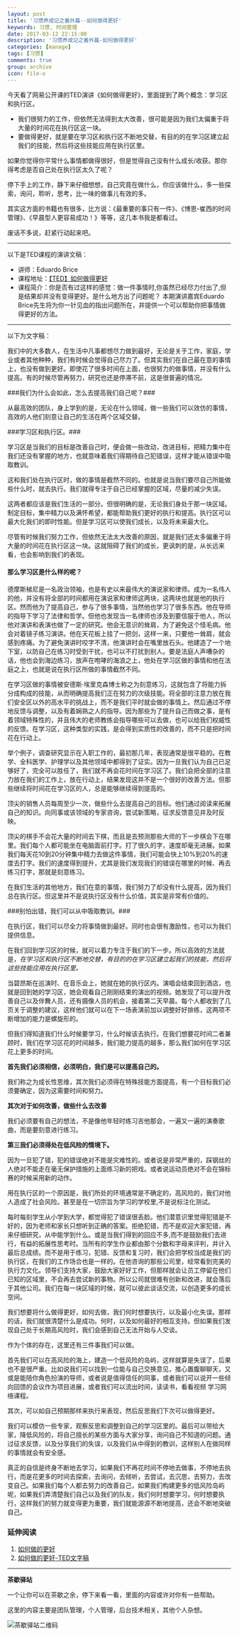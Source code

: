 ```yaml
---
layout: post
title: '习惯养成记之番外篇--如何做得更好'
keywords: 习惯, 时间管理
date: 2017-03-12 22:15:00
description: '习惯养成记之番外篇-如何做得更好'
categories: [manage]
tags: [习惯]
comments: true
group: archive
icon: file-o
---
```


今天看了网易公开课的TED演讲《如何做得更好》，里面提到了两个概念：学习区和执行区。

<!--more-->

- 我们很努力的工作，但依然无法得到太大改善，很可能是因为我们太偏重于将大量的时间花在执行区这一块。
- 要做得更好，就是要在学习区和执行区不断地交替，有目的的在学习区建立起我们的技能，然后将这些技能应用在执行区里。

如果你觉得你平常什么事情都做得很好，但是觉得自己没有什么成长/收获。那你得考虑是否自己处在执行区太久了呢？

停下手上的工作，静下来仔细想想，自己究竟在做什么，你应该做什么，多一些探索，询问，聆听，思考，比一味的做事儿有效的多。

其实这方面的书籍也有很多，比方说：《最重要的事只有一件》、《博恩-崔西的时间管理》、《早晨型人更容易成功！》等等，这几本书我是都看过。

废话不多说，赶紧行动起来吧。

----

以下是TED课程的演讲文稿：

- 讲师：Eduardo Brice
- 课程地址：[【TED】如何做得更好](http://open.163.com/movie/2017/2/C/U/MCC01J0QP_MCC021ACU.html)
- 课程简介：你是否有过这样的感觉：做一件事情时,你虽然已经尽力付出了,但是结果却并没有变得更好。是什么地方出了问题呢？ 本期演讲嘉宾Eduardo Brice先生将为你一针见血的指出问题所在，并提供一个可以帮助你把事情做得更好的方法。

----

以下为文字稿：

我们中的大多数人，在生活中凡事都想尽力做到最好，无论是关于工作，家庭，学业或者其他种种，我们有时候会觉得自己尽力了。但其实我们在自己最在意的事情上，也没有做到更好。即使花了很多时间在上面，也很努力的做事情，并没有什么提高。有的时候尽管再努力，研究也还是停滞不前，这是很普遍的情况。

###我们为什么会如此，怎么去提高我们自己呢？###

从最高效的团队，身上学到的是，无论在什么领域，做一些我们可以效仿的事情，高效的人他们刻意让自己的生活在两个区域交替。

###学习区和执行区。###

学习区是当我们的目标是改善自己时，便会做一些改动，改进目标，把精力集中在我们还没有掌握的地方，也就意味着我们得期待自己犯错误，这样才能从错误中吸取教训。

这和我们处在执行区时，做的事情是截然不同的。也就是说当我们要尽自己所能做些什么时，就去执行。我们就得专注于自己已经掌握的区域，尽量的减少失误。

这两者都应该是我们生活的一部分。但很明确的是，无论我们身处于那一块区域。制定目标，集中精力以及满怀希望，都能帮助我们更好的执行和提高。执行区可以最大化我们的即时性能。但是学习区可以使我们成长，以及将未来最大化。

尽管有时候我们努力工作，但依然无法太大改善的原因，就是我们还太多偏重于将大量的时间花在执行区这一块。这就阻碍了我们的成长，更讽刺的是，从长远来看，也会影响到我们的表现。

#### 那么学习区是什么样的呢？ ####

德摩斯梯尼是一名政治领袖，也是有史以来最伟大的演说家和律师。成为一名伟人的他，并没有将全部的时间都用在演说家和律师这两块，这两块也就是他的执行区。然而他为了提高自己，参与了很多事情，当然他也学习了很多东西。他在导师的指导下学习了法律和哲学。但他也发现当一名律师也涉及到要信服于他人，所以他对演讲和表演也做了一定的研究。他会无意识的耸肩，为了避免这个怪毛病。他会对着镜子练习演讲。他在天花板上挂了一把剑，这样一来，只要他一耸肩，就会感到疼痛。为了避免演讲时咬字不清，他演讲时会在嘴里放石头。他建造了一个地下室，以防自己在练习时受到干扰，也可以不打扰到别人。要是法庭人声嘈杂的话，他也会到海边练习，放声在咆哮的海浪之上，他处在学习区做的事情和他在法庭之上，也就是说在执行区所做的事情截然不同。

在学习区做的事情被安德斯·埃里克森博士称之为刻意练习，这就包含了将能力拆分成构成的技能，从而明确提高我们正在努力的次级技能。将全部的注意力放在我们安全区以外的高水平的挑战上，而不是我们平时就会做的事情上。然后通过不停地反馈与调整，以及有着娴熟之人的指导。因为那些为了提升自己而做之事，是有着领域特殊性的，并且伟大的老师教练会指导哪些可以去做，也可以给我们权威性的反馈。在学习区，这种类型的实践，是会得到实质性的改善的，而不只是把时间花在行动上。

举个例子，调查研究显示在入职工作的，最初那几年，表现通常是很平稳的。在教学、全科医学、护理学以及其他领域中都得到了证实。因为一旦我们认为自己已足够好了，完全可以胜任了，我们就不再会花时间在学习区了。我们会把全部的注意力放在我们的工作上，放在行动上，结果发现这并不是一个很好的改善方法。但那些继续将时间花在学习区的人，总是能够继续得到提高的。

顶尖的销售人员每周至少一次，做些什么去提高自己的目标。他们通过阅读来拓展自己的知识。向同事或该领域的专家咨询，尝试新策略，征求反馈意见并及时反映。

顶尖的棋手不会花大量的时间去下棋，而且是去预测那些大师的下一步棋会下在哪里。我们每个人都可能坐在电脑面前打字。打了很久的字，速度却毫无进展。如果我们每天花10到20分钟集中精力去做这件事情，我们可能会快上10%到20%的速度去打字。我们的速度得到提升，尤其是我们发现我们的错误在哪里的时候、再去练习打字，那就是刻意练习。

在我们生活的其他地方，我们在意的事情，我们努力了却没有什么提高，因为我们总在执行区。但这里并不是说执行区没有什么价值，其实是非常有价值的。

###别怕出错，我们可以从中吸取教训。###

在执行区，我们可以尽全力将事情做到最好。同时也会很有激励性，也可以为我们提供信息。

在我们回到学习区的时候，就可以着力专注于我们的下一步。所以高效的方法就是，*在学习区和执行区不断地交替，有目的的在学习区建立起我们的技能，然后将这些技能应用在执行区里。*

当碧昂斯在巡演时、在音乐会上，她就在她的执行区内。演唱会结束回到酒店，也就是回到她的学习区，她会观看自己刚刚结束的演出的视频。她发现了可以提升改善自己以及伴舞人员，还有摄像人员的机会，接着第二天早晨。每个人都收到了几页关于调整的建议，这样他们就可以在下一场表演前加以调整好好排练，这两项不断增加的能力是螺旋形的。

但我们得知道我们什么时候要学习，什么时候该去执行。在我们想要花时间二者兼顾时，我们在学习区花的时间越多，我们能力提高的越多，那么我们如何在学习区花上更多的时间。

**首先我们必须相信，必须明白，我们是可以提高自己的。**

我们称之为成长性思维，其次我们必须得在特殊技能方面提高，有一个目标我们必须要确定，因为这需要时间和努力。

**其次对于如何改善，做些什么去改善**

我们必须要有自己的想法，不是像他年轻时练习吉他那会，一遍又一遍的演奏歌曲，而是要刻意进行练习。

**第三我们必须得处在低风险的情境下。**

因为一旦犯了错，犯的错误绝对不能是灾难性的。或者说是非常严重的，踩钢丝的人绝对不能走在毫无保护措施的上面练习新的把戏。或者说运动员绝对不会在锦标赛的时候采用新的动作。

用在执行区的一个原因是，我们所处的环境通常是不确定的，高风险的，我们对他人造成了社会风险。甚至是在一切宗旨为学习的学校里,不是说标注化测试。

每时每刻学生从小学到大学，都觉得犯了错误很丢脸。他们潜意识里觉得犯错是不好的，因为老师和家长只想听到正确的答案。拒绝犯错，而不是欢迎大家犯错，再来仔细研究，从中能学到什么。或是当我们得到的回应不多,而不是鼓励我们去进行，有益的拓展性思考时。当所有的学生作业都由那个分数和字母来评判，并计入最后总成绩。而不是用于练习，犯错、反馈和复习时，我们会把学校当成是我们的执行区，在我们的工作场合也是一样的。在他咨询的那些公司里，经常看到完美的执行力文化。领导们支持大家，鼓励大家好好工作，但那样就会让员工停留在他们已知的区域里，不会再去尝试新的事物。所以公司就很难有创新和改进，就会落后于其他公司。我们在每一块区域的时候，就可以彼此谈话交流，以创造更多的成长空间。

我们想要将什么做得更好，如何去做，我们何时想要执行，以及最小化失误。那样的话，我们就很清楚什么是成功。何时，以及如何最好的相互支持。但如果我们发现自己处于长期高风险时，我们会感到自己无法开始与人交谈。

作为个体的存在，这里还有三件事我们可以做。

首先我们可以在高风险的海上，建造一个低风险的岛屿，这样就算是失误了，后果也不是很严重。比如说我们可以找到一位能与自己交换意见，推心置腹聊聊天，又或是能陪你角色扮演的导师，或者说是值得信任的同事，或者我们可以说开一些倾向回馈的会议作为项目进展，或者我们可以流出时间，读读书，看看视频 学习网络课程。

其次，可以如自己预期那样来执行来表现，然后反思我们下次可以做得更好。

我们可以模仿一些专家，观察反思和调整到自己的学习区里的。最后可以带给大家，降低风险的，将自己擅长的某些方面与大家分享，询问自己不知道的问题。通过征求反馈，以及分享我们的失误，以及我们从中得到的教训，这样别人在做同样的事情就会有安全感。

真正的自信是终身不断地去学习，如果我们不再花时间不停地去做事，不停地去执行，而是花更多的时间去探索，去询问，去倾听，去尝试，去沉思，去努力，去改变自己。如果我们每个人都去努力的改善自己，如果我们构建更多的低风险岛屿呢，如果我们弄清楚我们自己以及我们的队友，我们何时想要学习，何时想要执行，这样我们的努力就变得更为重要，我们就能源源不断地提高，还会不断地突破自己。


### 延伸阅读 ###

1. [如何做的更好](http://open.163.com/movie/2017/2/C/U/MCC01J0QP_MCC021ACU.html)
2. [如何做的更好-TED文字稿](http://www.jianshu.com/p/c56a4ba2b4f0)

----

**茶歇驿站**

一个让你可以在茶歇之余，停下来看一看，里面的内容或许对你有一些帮助。

这里的内容主要是团队管理，个人管理，后台技术相关，其他个人杂想。

![茶歇驿站二维码](http://ww4.sinaimg.cn/large/824dcde4gw1f358o5j022j20by0bywf8.jpg)
